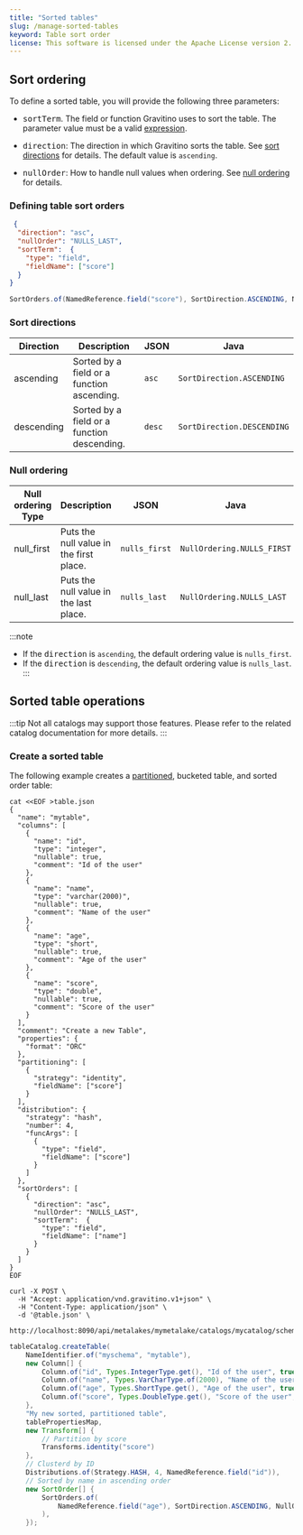 ```yaml
---
title: "Sorted tables"
slug: /manage-sorted-tables
keyword: Table sort order
license: This software is licensed under the Apache License version 2.
---
```


## Sort ordering

To define a sorted table, you will provide the following three parameters:

- <tt>sortTerm</tt>. The field or function Gravitino uses to sort the table.
  The parameter value  must be a valid [expression](../../expression.md).

- <tt>direction</tt>: The direction in which Gravitino sorts the table.
  See [sort directions](#sort-directions) for details. The default value is `ascending`.

- <tt>nullOrder</tt>: How to handle null values when ordering.
  See [null ordering](#null-ordering) for details.

### Defining table sort orders

<Tabs groupId='language' queryString>
<TabItem value="Json" label="Json">

```json
 {
  "direction": "asc",
  "nullOrder": "NULLS_LAST",
  "sortTerm":  {
    "type": "field",
    "fieldName": ["score"]
  }
}
```

</TabItem>
<TabItem value="java" label="Java">

```java
SortOrders.of(NamedReference.field("score"), SortDirection.ASCENDING, NullOrdering.NULLS_LAST);
```
</TabItem>
</Tabs>

### Sort directions

| Direction  | Description                                 | JSON   | Java                       |
|------------|---------------------------------------------|--------|----------------------------|
| ascending  | Sorted by a field or a function ascending.  | `asc`  | `SortDirection.ASCENDING`  |
| descending | Sorted by a field or a function descending. | `desc` | `SortDirection.DESCENDING` |

### Null ordering

| Null ordering Type | Description                             | JSON          | Java                       |
|--------------------|-----------------------------------------|---------------|----------------------------|
| null_first         | Puts the null value in the first place. | `nulls_first` | `NullOrdering.NULLS_FIRST` |
| null_last          | Puts the null value in the last place.  | `nulls_last`  | `NullOrdering.NULLS_LAST`  |

:::note
- If the <tt>direction</tt> is `ascending`, the default ordering value is `nulls_first`.
- If the <tt>direction</tt> is `descending`, the default ordering value is `nulls_last`.
:::

## Sorted table operations


:::tip
Not all catalogs may support those features.
Please refer to the related catalog documentation for more details.
:::

### Create a sorted table

The following example creates a [partitioned](./partitioned-table.md), bucketed table, and sorted order table:

<Tabs groupId='language' queryString>
<TabItem value="shell" label="Shell">

```shell
cat <<EOF >table.json
{
  "name": "mytable",
  "columns": [
    {
      "name": "id",
      "type": "integer",
      "nullable": true,
      "comment": "Id of the user"
    },
    {
      "name": "name",
      "type": "varchar(2000)",
      "nullable": true,
      "comment": "Name of the user"
    },
    {
      "name": "age",
      "type": "short",
      "nullable": true,
      "comment": "Age of the user"
    },
    {
      "name": "score",
      "type": "double",
      "nullable": true,
      "comment": "Score of the user"
    }
  ],
  "comment": "Create a new Table",
  "properties": {
    "format": "ORC"
  },
  "partitioning": [
    {
      "strategy": "identity",
      "fieldName": ["score"]
    }
  ],
  "distribution": {
    "strategy": "hash",
    "number": 4,
    "funcArgs": [
      {
        "type": "field",
        "fieldName": ["score"]
      }
    ]
  },
  "sortOrders": [
    {
      "direction": "asc",
      "nullOrder": "NULLS_LAST",
      "sortTerm":  {
        "type": "field",
        "fieldName": ["name"]
      }
    }
  ]
}
EOF

curl -X POST \
  -H "Accept: application/vnd.gravitino.v1+json" \
  -H "Content-Type: application/json" \
  -d '@table.json' \
  http://localhost:8090/api/metalakes/mymetalake/catalogs/mycatalog/schemas/myschema/tables
```

</TabItem>
<TabItem value="java" label="Java">

```java
tableCatalog.createTable(
    NameIdentifier.of("myschema", "mytable"),
    new Column[] {
        Column.of("id", Types.IntegerType.get(), "Id of the user", true, false, null),
        Column.of("name", Types.VarCharType.of(2000), "Name of the user", true, false, null),
        Column.of("age", Types.ShortType.get(), "Age of the user", true, false, null),
        Column.of("score", Types.DoubleType.get(), "Score of the user", false, false, null)
    },
    "My new sorted, partitioned table",
    tablePropertiesMap,
    new Transform[] {
        // Partition by score
        Transforms.identity("score")
    },
    // Clusterd by ID
    Distributions.of(Strategy.HASH, 4, NamedReference.field("id")),
    // Sorted by name in ascending order
    new SortOrder[] {
        SortOrders.of(
            NamedReference.field("age"), SortDirection.ASCENDING, NullOrdering.NULLS_LAST
        ),
    });
```

</TabItem>
</Tabs>

